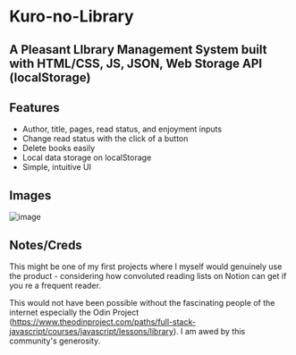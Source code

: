 # Kuro-no-Library
## A Pleasant LIbrary Management System built with HTML/CSS, JS, JSON, Web Storage API (localStorage)

## Features 
* Author, title, pages, read status, and enjoyment inputs
* Change read status with the click of a button 
* Delete books easily 
* Local data storage on localStorage 
* Simple, intuitive UI 

## Images 
 
![image](https://user-images.githubusercontent.com/71617542/130335934-75ffe999-2e18-42a5-a601-600686cbe2b0.png)

## Notes/Creds

This might be one of my first projects where I myself would genuinely use the product - considering how convoluted reading lists on Notion can get if you re a frequent reader. 

This would not have been possible without the fascinating people of the internet especially the Odin Project (https://www.theodinproject.com/paths/full-stack-javascript/courses/javascript/lessons/library). I am awed by this community's generosity. 



